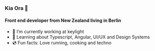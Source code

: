 ### Kia Ora 👋

#### Front end developer from New Zealand living in Berlin

<!--
**forrestbe/forrestbe** is a ✨ _special_ ✨ repository because its `README.md` (this file) appears on your GitHub profile.
-->

- 🔭 I’m currently working at keylight
- 🌱 Learning about Typescript, Angular, UI/UX and Design Systems
- 💿 Fun facts: Love running, cooking and techno
